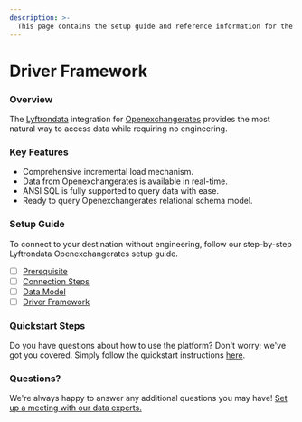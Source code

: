 ```yaml
---
description: >-
  This page contains the setup guide and reference information for the Openexchangerates source connector.
---
```


# Driver Framework

### Overview

The [Lyftrondata](https://www.lyftrondata.com/) integration for [Openexchangerates](https://www.lyftrondata.com/integration/commerce-analytics/openexchange-rate/) provides the most natural way to access data while requiring no engineering.

### Key Features

* Comprehensive incremental load mechanism.
* Data from Openexchangerates is available in real-time.&#x20;
* ANSI SQL is fully supported to query data with ease.
* Ready to query Openexchangerates relational schema model.

### Setup Guide

To connect to your destination without engineering, follow our step-by-step Lyftrondata Openexchangerates setup guide.

* [ ] [Prerequisite](../prerequisite.md)
* [ ] [Connection Steps](../connection-steps.md)
* [ ] [Data Model](../data-model/erd.md)
* [ ] [Driver Framework](../driver-framework/)

### Quickstart Steps

Do you have questions about how to use the platform? Don't worry; we've got you covered. Simply follow the quickstart instructions [here](../driver-framework/README.md).

### Questions? <a href="#questions" id="questions"></a>

We're always happy to answer any additional questions you may have! [Set up a meeting with our data experts.](https://www.lyftrondata.com/book-a-meeting/)


